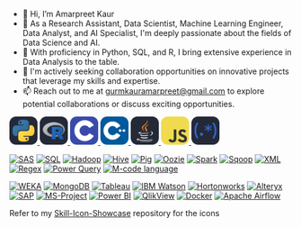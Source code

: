 - 👋 Hi, I’m Amarpreet Kaur
- 👀 As a Research Assistant, Data Scientist, Machine Learning Engineer, Data Analyst, and AI Specialist, I'm deeply passionate about the fields of Data Science and AI.
- 🌱 With proficiency in Python, SQL, and R, I bring extensive experience in Data Analysis to the table.
- 💞️  I'm actively seeking collaboration opportunities on innovative projects that leverage my skills and expertise.
- 📫  Reach out to me at gurmkauramarpreet@gmail.com to explore potential collaborations or discuss exciting opportunities.


<a href="https://www.python.org">
  <img src="https://github.com/Amarpreet3/Github-readme-skill-icons/blob/main/icons/Python-Dark.svg" alt="Python" width="50" height="50">
</a>

<a href="https://www.r-project.org">
  <img src="https://github.com/Amarpreet3/Github-readme-skill-icons/blob/main/icons/R-Dark.svg" alt="R" width="50" height="50">
</a>

<a href="https://www.iso.org/standard/74528.html">
  <img src="https://github.com/Amarpreet3/Github-readme-skill-icons/blob/main/icons/C.svg" alt="C" width="50" height="50">
</a>

<a href="https://isocpp.org">
  <img src="https://github.com/Amarpreet3/Github-readme-skill-icons/blob/main/icons/CPP.svg" alt="C++" width="50" height="50">
</a>

<a href="https://www.oracle.com/java">
  <img src="https://github.com/Amarpreet3/Github-readme-skill-icons/blob/main/icons/Java-Dark.svg" alt="Java" width="50" height="50">
</a>

<a href="https://developer.mozilla.org/en-US/docs/Web/JavaScript">
  <img src="https://github.com/Amarpreet3/Github-readme-skill-icons/blob/main/icons/JavaScript.svg" alt="JavaScript" width="50" height="50">
</a>

<a href="https://www.regular-expressions.info">
  <img src="https://github.com/Amarpreet3/Github-readme-skill-icons/blob/main/icons/Regex-Dark.svg" alt="Regex" width="50" height="50">
</a>



[![SAS](https://img.shields.io/badge/-SAS-CA2129?style=flat-square&logo=SAS&logoColor=white)](https://www.sas.com)
[![SQL](https://img.shields.io/badge/-SQL-336791?style=flat-square&logo=postgresql&logoColor=white)](https://www.postgresql.org)
[![Hadoop](https://img.shields.io/badge/-Hadoop-66CCFF?style=flat-square&logo=ApacheHadoop&logoColor=white)](https://hadoop.apache.org)
[![Hive](https://img.shields.io/badge/-Hive-FDEE21?style=flat-square&logo=ApacheHive&logoColor=black)](https://hive.apache.org)
[![Pig](https://img.shields.io/badge/-Pig-F0AD4E?style=flat-square&logo=ApachePig&logoColor=white)](https://pig.apache.org)
[![Oozie](https://img.shields.io/badge/-Oozie-0066b3?style=flat-square)](https://oozie.apache.org)
[![Spark](https://img.shields.io/badge/-Spark-E25A1C?style=flat-square&logo=ApacheSpark&logoColor=white)](https://spark.apache.org)
[![Sqoop](https://img.shields.io/badge/-Sqoop-72147E?style=flat-square)](https://sqoop.apache.org)
[![XML](https://img.shields.io/badge/-XML-007ACC?style=flat-square)](https://www.w3.org/XML)
[![Regex](https://img.shields.io/badge/-Regex-FFDD0D?style=flat-square&logo=JSFiddle&logoColor=black)](https://www.regular-expressions.info)
[![Power Query](https://img.shields.io/badge/-Power_Query-217346?style=flat-square)](https://powerquery.microsoft.com)
[![M-code language](https://img.shields.io/badge/-M_code-6504B5?style=flat-square)](https://docs.microsoft.com/en-us/powerquery-m/power-query-m-reference)


[![WEKA](https://img.shields.io/badge/-WEKA-000000?style=flat-square)](https://www.cs.waikato.ac.nz/ml/weka/)
[![MongoDB](https://img.shields.io/badge/-MongoDB-47A248?style=flat-square&logo=MongoDB&logoColor=white)](https://www.mongodb.com)
[![Tableau](https://img.shields.io/badge/-Tableau-E97627?style=flat-square&logo=Tableau&logoColor=white)](https://www.tableau.com)
[![IBM Watson](https://img.shields.io/badge/-IBM%20Watson-BE95FF?style=flat-square)](https://www.ibm.com/watson)
[![Hortonworks](https://img.shields.io/badge/-Hortonworks-FE7A16?style=flat-square&logo=ApacheHive&logoColor=white)](https://cloudera.com/about/hortonworks.html)
[![Alteryx](https://img.shields.io/badge/-Alteryx-84BEE9?style=flat-square)](https://www.alteryx.com)
[![SAP](https://img.shields.io/badge/-SAP-0FAAFF?style=flat-square&logo=SAP&logoColor=white)](https://www.sap.com)
[![MS-Project](https://img.shields.io/badge/-MS%20Project-217346?style=flat-square)](https://www.microsoft.com/en-us/microsoft-365/project/project-management-software)
[![Power BI](https://img.shields.io/badge/-Power%20BI-F2C811?style=flat-square&logo=PowerBI&logoColor=white)](https://powerbi.microsoft.com)
[![QlikView](https://img.shields.io/badge/-QlikView-FF4C4C?style=flat-square)](https://www.qlik.com/us/products/qlikview)
[![Docker](https://img.shields.io/badge/-Docker-2496ED?style=flat-square&logo=Docker&logoColor=white)](https://www.docker.com)
[![Apache Airflow](https://img.shields.io/badge/-Apache%20Airflow-017CEE?style=flat-square&logo=ApacheAirflow&logoColor=white)](https://airflow.apache.org)







Refer to my [Skill-Icon-Showcase](https://github.com/Amarpreet3/Skill-Icon-Showcase) repository for the icons 



